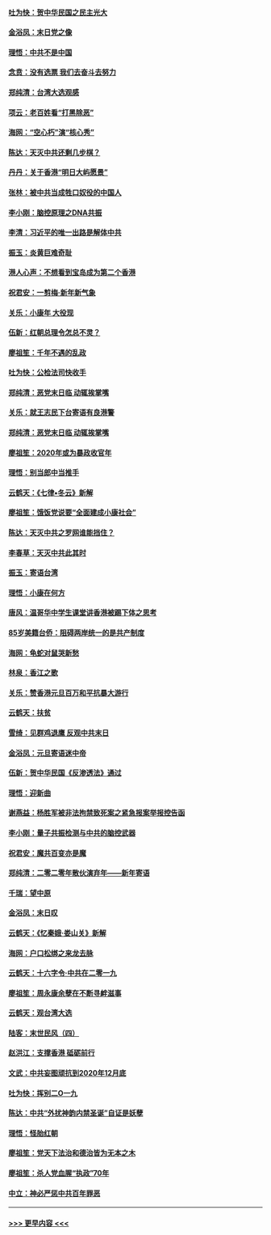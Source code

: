 #### [吐为快：贺中华民国之民主光大](../pages/nsc993/n11788618.md?t=01130831) 
#### [金浴凤：末日党之像](../pages/nsc993/n11787475.md?t=01130831) 
#### [理悟：中共不是中国](../pages/nsc993/n11787463.md?t=01130831) 
#### [念贲：没有选票  我们去奋斗去努力](../pages/nsc993/n11787398.md?t=01130831) 
#### [郑纯清：台湾大选观感](../pages/nsc993/n11786210.md?t=01130831) 
#### [项云：老百姓看“打黑除恶”](../pages/nsc993/n11785398.md?t=01130831) 
#### [海网：“空心朽”演“核心秀”](../pages/nsc993/n11783874.md?t=01130831) 
#### [陈达：天灭中共还剩几步棋？](../pages/nsc993/n11783719.md?t=01130831) 
#### [丹丹：关于香港“明日大屿愿景”](../pages/nsc993/n11783273.md?t=01130831) 
#### [张林：被中共当成牲口奴役的中国人](../pages/nsc993/n11782397.md?t=01130831) 
#### [李小刚：脑控原理之DNA共振](../pages/nsc993/n11780962.md?t=01130831) 
#### [李清：习近平的唯一出路是解体中共](../pages/nsc993/n11780866.md?t=01130831) 
#### [振玉：炎黄巨难奇耻](../pages/nsc993/n11779632.md?t=01130831) 
#### [港人心声：不想看到宝岛成为第二个香港](../pages/nsc993/n11778817.md?t=01130831) 
#### [祝君安：一剪梅‧新年新气象](../pages/nsc993/n11776340.md?t=01130831) 
#### [关乐：小康年 大役现](../pages/nsc993/n11774213.md?t=01130831) 
#### [伍新：红朝总理令怎总不灵？](../pages/nsc993/n11770813.md?t=01130831) 
#### [廖祖笙：千年不遇的乱政](../pages/nsc993/n11770373.md?t=01130831) 
#### [吐为快：公检法司快收手](../pages/nsc993/n11770359.md?t=01130831) 
#### [郑纯清：恶党末日临 动辄挨掌嘴](../pages/nsc993/n11769912.md?t=01130831) 
#### [关乐：就王志民下台寄语有良港警](../pages/nsc993/n11769903.md?t=01130831) 
#### [郑纯清：恶党末日临 动辄挨掌嘴](../pages/nsc993/n11769356.md?t=01130831) 
#### [廖祖笙：2020年或为暴政收官年](../pages/nsc993/n11768216.md?t=01130831) 
#### [理悟：别当郎中当推手](../pages/nsc993/n11768243.md?t=01130831) 
#### [云鹤天：《七律▪冬云》新解](../pages/nsc993/n11768204.md?t=01130831) 
#### [廖祖笙：饿饭党说要“全面建成小康社会”](../pages/nsc993/n11767482.md?t=01130831) 
#### [陈达：天灭中共之罗网谁能挡住？](../pages/nsc993/n11767465.md?t=01130831) 
#### [李春草：天灭中共此其时](../pages/nsc993/n11767452.md?t=01130831) 
#### [振玉：寄语台湾](../pages/nsc993/n11767432.md?t=01130831) 
#### [理悟：小康在何方](../pages/nsc993/n11767394.md?t=01130831) 
#### [唐风：温哥华中学生课堂讲香港被踢下体之思考](../pages/nsc993/n11766848.md?t=01130831) 
#### [85岁美籍台侨：阻碍两岸统一的是共产制度](../pages/nsc993/n11765043.md?t=01130831) 
#### [海网：龟蛇对鼠哭新愁](../pages/nsc993/n11764895.md?t=01130831) 
#### [林泉：香江之歌](../pages/nsc993/n11764415.md?t=01130831) 
#### [关乐：赞香港元旦百万和平抗暴大游行](../pages/nsc993/n11764382.md?t=01130831) 
#### [云鹤天：扶贫](../pages/nsc993/n11764245.md?t=01130831) 
#### [雪绮：见群鸡退鹰  反观中共末日](../pages/nsc993/n11762112.md?t=01130831) 
#### [金浴凤：元旦寄语迷中帝](../pages/nsc993/n11761788.md?t=01130831) 
#### [伍新：贺中华民国《反渗透法》通过](../pages/nsc993/n11761994.md?t=01130831) 
#### [理悟：迎新曲](../pages/nsc993/n11761152.md?t=01130831) 
#### [谢燕益：杨胜军被非法拘禁致死案之紧急报案举报控告函](../pages/nsc993/n11756134.md?t=01130831) 
#### [李小刚：量子共振检测与中共的脑控武器](../pages/nsc993/n11754518.md?t=01130831) 
#### [祝君安：魔共百变亦是魔](../pages/nsc993/n11754469.md?t=01130831) 
#### [郑纯清：二零二零年散伙演弃年——新年寄语](../pages/nsc993/n11754195.md?t=01130831) 
#### [千瑞：望中原](../pages/nsc993/n11754159.md?t=01130831) 
#### [金浴凤：末日叹](../pages/nsc993/n11752359.md?t=01130831) 
#### [云鹤天：《忆秦娥‧娄山关》新解](../pages/nsc993/n11752348.md?t=01130831) 
#### [海网：户口松绑之来龙去脉](../pages/nsc993/n11752328.md?t=01130831) 
#### [云鹤天：十六字令‧中共在二零一九](../pages/nsc993/n11752305.md?t=01130831) 
#### [廖祖笙：周永康余孽在不断寻衅滋事](../pages/nsc993/n11751013.md?t=01130831) 
#### [云鹤天：观台湾大选](../pages/nsc993/n11751007.md?t=01130831) 
#### [陆客：末世民风（四）](../pages/nsc993/n11749203.md?t=01130831) 
#### [赵洪江：支撑香港 砥砺前行](../pages/nsc993/n11748482.md?t=01130831) 
#### [文武：中共妄图顽抗到2020年12月底](../pages/nsc993/n11748446.md?t=01130831) 
#### [吐为快：挥别二O一九](../pages/nsc993/n11748411.md?t=01130831) 
#### [陈达：中共“外扰神韵内禁圣诞”自证是妖孽](../pages/nsc993/n11748226.md?t=01130831) 
#### [理悟：怪胎红朝](../pages/nsc993/n11748206.md?t=01130831) 
#### [廖祖笙：党天下法治和德治皆为无本之木](../pages/nsc993/n11748135.md?t=01130831) 
#### [廖祖笙：杀人党血腥“执政”70年](../pages/nsc993/n11745144.md?t=01130831) 
#### [中立：神必严惩中共百年罪恶](../pages/nsc993/n11744970.md?t=01130831) 

----
#### [ >>> 更早内容 <<< ](../indexes/nsc993-earlier.md)

